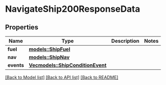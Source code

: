 # NavigateShip200ResponseData

## Properties

Name | Type | Description | Notes
------------ | ------------- | ------------- | -------------
**fuel** | [**models::ShipFuel**](ShipFuel.md) |  | 
**nav** | [**models::ShipNav**](ShipNav.md) |  | 
**events** | [**Vec<models::ShipConditionEvent>**](ShipConditionEvent.md) |  | 

[[Back to Model list]](../README.md#documentation-for-models) [[Back to API list]](../README.md#documentation-for-api-endpoints) [[Back to README]](../README.md)


